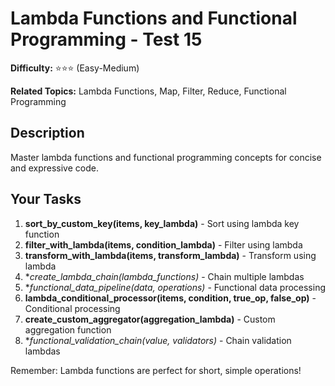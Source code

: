 # Lambda Functions and Functional Programming - Test 15

**Difficulty:** ⭐⭐⭐ (Easy-Medium)

**Related Topics:** Lambda Functions, Map, Filter, Reduce, Functional Programming

## Description

Master lambda functions and functional programming concepts for concise and expressive code.

## Your Tasks

1. **sort_by_custom_key(items, key_lambda)** - Sort using lambda key function
2. **filter_with_lambda(items, condition_lambda)** - Filter using lambda
3. **transform_with_lambda(items, transform_lambda)** - Transform using lambda
4. **create_lambda_chain(*lambda_functions)** - Chain multiple lambdas
5. **functional_data_pipeline(data, *operations)** - Functional data processing
6. **lambda_conditional_processor(items, condition, true_op, false_op)** - Conditional processing
7. **create_custom_aggregator(aggregation_lambda)** - Custom aggregation function
8. **functional_validation_chain(value, *validators)** - Chain validation lambdas

Remember: Lambda functions are perfect for short, simple operations!
